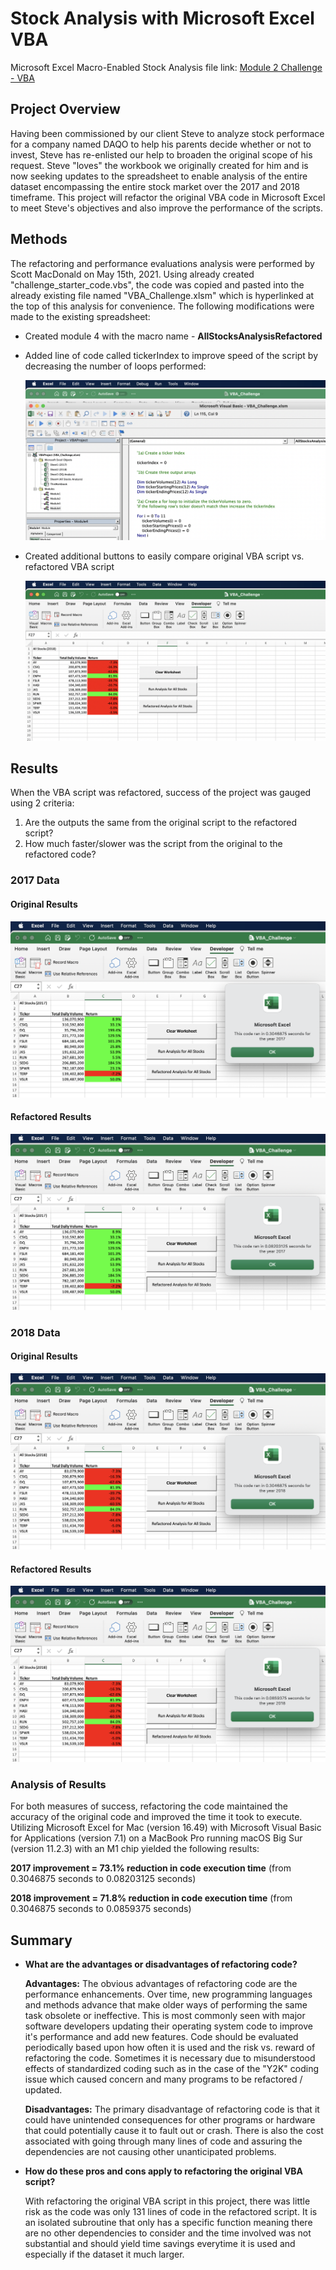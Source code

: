# Stock Analysis with Microsoft Excel VBA

Microsoft Excel Macro-Enabled Stock Analysis file link: [Module 2 Challenge - VBA](https://github.com/sqrtofpi/stock-analysis/blob/1b4d486168592de63e9ba1146d2e130f44895014/VBA_Challenge.xlsm)

## Project Overview

Having been commissioned by our client Steve to analyze stock performace for a company named DAQO to help his parents decide whether or not to invest, Steve has re-enlisted our help to broaden the original scope of his request. Steve "loves" the workbook we originally created for him and is now seeking updates to the spreadsheet to enable analysis of the entire dataset encompassing the entire stock market over the 2017 and 2018 timeframe. This project will refactor the original VBA code in Microsoft Excel to meet Steve's objectives and also improve the performance of the scripts.

## Methods
The refactoring and performance evaluations analysis were performed by Scott MacDonald on May 15th, 2021. Using already created "challenge_starter_code.vbs", the code was copied and pasted into the already existing file named "VBA_Challenge.xlsm" which is hyperlinked at the top of this analysis for convenience. The following modifications were made to the existing spreadsheet:

- Created module 4 with the macro name - **AllStocksAnalysisRefactored**

- Added line of code called tickerIndex to improve speed of the script by decreasing the number of loops performed:

  ![](https://github.com/sqrtofpi/stock-analysis/blob/e6eede0f0714b10f9c0481ccc15777cb054929d3/Resources/VBA_Challenge_tickerIndex.png)

- Created additional buttons to easily compare original VBA script vs. refactored VBA script

  ![](https://github.com/sqrtofpi/stock-analysis/blob/e6eede0f0714b10f9c0481ccc15777cb054929d3/Resources/VBA_Challenge_buttons.png)

## Results

When the VBA script was refactored, success of the project was gauged using 2 criteria:

1. Are the outputs the same from the original script to the refactored script?
2. How much faster/slower was the script from the original to the refactored code?

### 2017 Data

#### Original Results

![](https://github.com/sqrtofpi/stock-analysis/blob/e6eede0f0714b10f9c0481ccc15777cb054929d3/Resources/VBA_Challenge_2017_Original.png)

#### Refactored Results

![](https://github.com/sqrtofpi/stock-analysis/blob/e6eede0f0714b10f9c0481ccc15777cb054929d3/Resources/VBA_Challenge_2017.png)

### 2018 Data

#### Original Results

![](https://github.com/sqrtofpi/stock-analysis/blob/e6eede0f0714b10f9c0481ccc15777cb054929d3/Resources/VBA_Challenge_2018_Original.png)

#### Refactored Results

![](https://github.com/sqrtofpi/stock-analysis/blob/e6eede0f0714b10f9c0481ccc15777cb054929d3/Resources/VBA_Challenge_2018.png)

### Analysis of Results

For both measures of success, refactoring the code maintained the accuracy of the original code and improved the time it took to execute. Utilizing Microsoft Excel for Mac (version 16.49) with Microsoft Visual Basic for Applications (version 7.1) on a MacBook Pro running macOS Big Sur (version 11.2.3) with an M1 chip yielded the following results:

**2017 improvement = 73.1% reduction in code execution time** (from 0.3046875 seconds to 0.08203125 seconds)

**2018 improvement = 71.8% reduction in code execution time** (from 0.3046875 seconds to 0.0859375 seconds)

## Summary

- **What are the advantages or disadvantages of refactoring code?**

  **Advantages:** The obvious advantages of refactoring code are the performance enhancements. Over time, new programming languages and methods advance that make older ways of performing the same task obsolete or ineffective. This is most commonly seen with major software developers updating their operating system code to improve it's performance and add new features. Code should be evaluated periodically based upon how often it is used and the risk vs. reward of refactoring the code. Sometimes it is necessary due to misunderstood effects of standardized coding such as in the case of the "Y2K" coding issue which caused concern and many programs to be refactored / updated.

  **Disadvantages:** The primary disadvantage of refactoring code is that it could have unintended consequences for other programs or hardware that could potentially cause it to fault out or crash. There is also the cost associated with going through many lines of code and assuring the dependencies are not causing other unanticipated problems.

- **How do these pros and cons apply to refactoring the original VBA script?**
  
  With refactoring the original VBA script in this project, there was little risk as the code was only 131 lines of code in the refactored script. It is an isolated subroutine that only has a specific function meaning there are no other dependencies to consider and the time involved was not substantial and should yield time savings everytime it is used and especially if the dataset it much larger. 